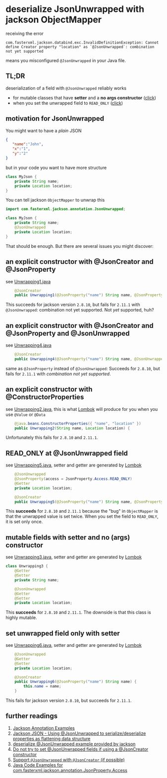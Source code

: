 # deserialize JsonUnwrapped with jackson ObjectMapper

receiving the error
```text
com.fasterxml.jackson.databind.exc.InvalidDefinitionException: Cannot define Creator property "location" as `@JsonUnwrapped`: combination not yet supported
```
means you misconfigured `@JsonUnwrapped` in your Java file.

## TL;DR
deserialization of a field with `@JsonUnwrapped` reliably works
* for mutable classes that have **setter** and a **no args constructor** ([click](#mutable-fields-with-setter-and-no-args-constructor))
* when you set the unwrapped field to `READ_ONLY` ([click](#read_only-at-jsonunwrapped-field))

## motivation for JsonUnwrapped
You might want to have a *plain* JSON
```json
{
   "name":"John",
   "x":"1",
   "y":"2"
}
```
but in your code you want to have more structure
```java
class MyJson {
    private String name;
    private Location location;
}
```
You can tell jackson `ObjectMapper` to unwrap this
```java
import com.fasterxml.jackson.annotation.JsonUnwrapped;

class MyJson {
    private String name;
    @JsonUnwrapped
    private Location location;
}
```
That should be enough. But there are several issues you might discover:

## an explicit constructor with @JsonCreator and @JsonProperty
see [Unwrapping1.java](src/main/java/com/mercateo/Unwrapping1.java)
```java
    @JsonCreator
    public Unwrapping1(@JsonProperty("name") String name, @JsonProperty("location") Location location) {
```
This succeeds for jackson version `2.8.10`, but fails for `2.11.1` with `@JsonUnwrapped`: combination not yet supported. Not *yet* supported, huh?

## an explicit constructor with @JsonCreator and @JsonProperty and @JsonUnwrapped
see [Unwrapping4.java](src/main/java/com/mercateo/Unwrapping4.java)
```java
    @JsonCreator
    public Unwrapping4(@JsonProperty("name") String name, @JsonUnwrapped Location location) {
```
same as `@JsonProperty` instead of `@JsonUnwrapped`: Succeeds for `2.8.10`, but fails for `2.11.1` with *combination not yet supported*.

## an explicit constructor with @ConstructorProperties
see [Unwrapping2.java](src/main/java/com/mercateo/Unwrapping2.java), this is what [Lombok](https://projectlombok.org/) will produce for you when you use `@Value` or `@Data`
```java
    @java.beans.ConstructorProperties({ "name", "location" })
    public Unwrapping2(String name, Location location) {
```
Unfortunately this fails for `2.8.10` and `2.11.1`.

## READ_ONLY at @JsonUnwrapped field
see [Unwrapping5.java](src/main/java/com/mercateo/Unwrapping5.java), setter and getter are generated by [Lombok](https://projectlombok.org/)
```java
    @JsonUnwrapped
    @JsonProperty(access = JsonProperty.Access.READ_ONLY)
    @Getter
    private Location location;

    @JsonCreator
    public Unwrapping5(@JsonProperty("name") String name, @JsonProperty("location") Location location) {
```
This **succeeds** for `2.8.10` and `2.11.1` because the "bug" in `ObjectMapper` is that the unwrapped value is set twice. When you set the field to `READ_ONLY`, it is set only once.

## mutable fields with setter and no (args) constructor
see [Unwrapping3.java](src/main/java/com/mercateo/Unwrapping3.java), setter and getter are generated by [Lombok](https://projectlombok.org/)
```java
class Unwrapping3 {
    @Getter
    @Setter
    private String name;

    @JsonUnwrapped
    @Getter
    @Setter
    private Location location;
```
This **succeeds** for `2.8.10` and `2.11.1`. The downside is that this class is highly mutable.

## set unwrapped field only with setter
see [Unwrapping6.java](src/main/java/com/mercateo/Unwrapping6.java), setter and getter are generated by [Lombok](https://projectlombok.org/)
```java
    @JsonUnwrapped
    @Getter
    @Setter
    private Location location;

    @JsonCreator
    public Unwrapping6(@JsonProperty("name") String name) {
        this.name = name;
    }
```
This fails for jackson version `2.8.10`, but succeeds for `2.11.1`.

## further readings
1. [Jackson Annotation Examples](https://www.baeldung.com/jackson-annotations#3-jsonunwrapped)
1. [Jackson JSON - Using @JsonUnwrapped to serialize/deserialize properties as flattening data structure](https://www.logicbig.com/tutorials/misc/jackson/json-unwrapped.html)
1. [deserialize @JsonUnwrapped example provided by jackson](https://github.com/FasterXML/jackson-databind/blob/d2c083a6220f2875c97c29f4823d9818972511dc/src/test/java/com/fasterxml/jackson/databind/struct/TestUnwrapped.java#L138)
1. [Do not try to set @JsonUnwrapped fields if using a @JsonCreator constructor](https://github.com/FasterXML/jackson-databind/issues/1497)
1. [Support `@JsonUnwrapped` with `@JsonCreator` (if possible)](https://github.com/FasterXML/jackson-databind/issues/1467)
1. [Java Code Examples for com.fasterxml.jackson.annotation.JsonProperty.Access](https://www.programcreek.com/java-api-examples/index.php?api=com.fasterxml.jackson.annotation.JsonProperty.Access)
